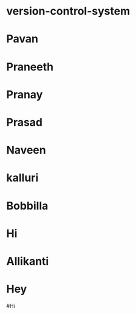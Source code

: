 # version-control-system
# Pavan
# Praneeth
# Pranay
# Prasad
# Naveen
# kalluri
# Bobbilla
# Hi
# Allikanti
# Hey 
#Hi


